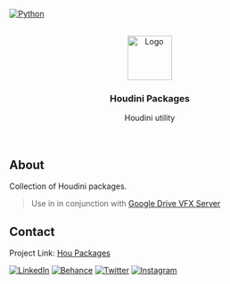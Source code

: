 <p align="left">
  <a href="https://www.python.org">
  <img src="https://img.shields.io/badge/-Houdini-211d1e?style=for-the-badge&logo=houdini" alt="Python"/></a> 
</p>

<div id="top"></div>
<!-- PROJECT LOGO -->
<br />
<div align="center">
  <a href="https://github.com/healkeiser/hou_packages">
    <img src="https://upload.wikimedia.org/wikipedia/commons/1/15/Houdini3D_icon.png" alt="Logo" width="80" >
  </a>

  <h3 align="center">Houdini Packages</h3>

  <p align="center">
    Houdini utility
    <br />
    <br />
    <br />
  </p>
</div>



<!-- ABOUT -->
## About
Collection of Houdini packages.
> Use in in conjunction with [Google Drive VFX Server](https://github.com/healkeiser/google_drive_vfx_server)



<!-- CONTACT -->
## Contact

Project Link: [Hou Packages](https://github.com/healkeiser/hou_packages)

<p align='left'>
  <a href="https://www.linkedin.com/in/valentin-beaumont">
  <img src="https://img.shields.io/badge/-LinkedIn-0A66C2?style=for-the-badge&logo=linkedin" alt="LinkedIn"/></a> 
  <a href="https://www.behance.net/el1ven">
  <img src="https://img.shields.io/badge/-Behance-313131?style=for-the-badge&logo=behance" alt="Behance"/></a> 
  <a href="https://twitter.com/valentinbeaumon">
  <img src="https://img.shields.io/badge/-Twitter-E1E8ED?style=for-the-badge&logo=twitter" alt="Twitter"/></a> 
  <a href="https://www.instagram.com/val.beaumontart">
  <img src="https://img.shields.io/badge/-Instagram-85255b?style=for-the-badge&logo=instagram" alt="Instagram"/></a>  
</p>
